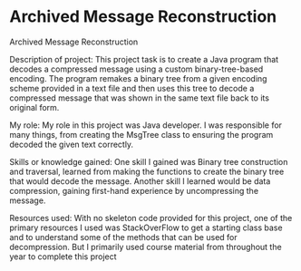 # Archived Message Reconstruction
Archived Message Reconstruction

Description of project:
This project task is to create a Java program that decodes a compressed message using a custom binary-tree-based encoding. The program remakes a binary tree from a given encoding scheme provided in a text file and then uses this tree to decode a compressed message that was shown in the same text file back to its original form. 

My role:
My role in this project was Java developer. I was responsible for many things, from creating the MsgTree class to ensuring the program decoded the given text correctly.

Skills or knowledge gained:
One skill I gained was Binary tree construction and traversal, learned from making the functions to create the binary tree that would decode the message. Another skill I learned would be data compression, gaining first-hand experience by uncompressing the message.

Resources used:
With no skeleton code provided for this project, one of the primary resources I used was StackOverFlow to get a starting class base and to understand some of the methods that can be used for decompression. But I primarily used course material from throughout the year to complete this project 
